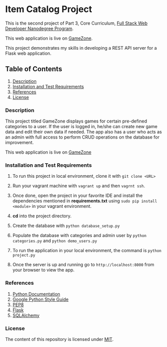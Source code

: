 # Item Catalog Project

This is the second project of Part 3, Core Curriculum, [Full Stack Web Developer Nanodegree Program](https://in.udacity.com/course/full-stack-web-developer-nanodegree--nd004/). 

This web application is live on [GameZone](https://gamezonev2.herokuapp.com/).

This project demonstrates my skills in developing a REST API server for a Flask web application.

## Table of Contents

  1. [Description](#description)
  2. [Installation and Test Requirements](#installation)
  3. [References](#references)
  4. [License](#license)
  
### Description

This project titled GameZone displays games for certain pre-defined categories to a user. 
If the user is logged in, he/she can create new game data and edit their own data if needed.
The app also has a user who acts as an admin with full access to perform CRUD operations on the database for improvement.

This web application is live on [GameZone](https://gamezonev2.herokuapp.com/)
  
### Installation and Test Requirements

  1. To run this project in local environment, clone it with `git clone <URL>`
  
  2. Run your vagrant machine with `vagrant up` and then `vagrnt ssh`.
  
  3. Once done, open the project in your favorite IDE and install the dependencies mentioned in **requirements.txt** using `sudo pip install <module>` in your vagrant environment.
  
  4. **cd** into the project directory.
  
  3. Create the database with `python database_setup.py`
  
  4. Populate the database with categories and admin user by `python categories.py` and `python demo_users.py`
  
  5. To run the application in your local environment, the command is `python project.py`
  
  6. Once the server is up and running go to `http://localhost:8000` from your browser to view the app.

### References
1. [Python Documentation](https://docs.python.org/3/)
2. [Google Python Style Guide](https://google.github.io/styleguide/pyguide.html)
3. [PEP8](https://www.python.org/dev/peps/pep-0008/)
4. [Flask](http://flask.pocoo.org/)
5. [SQLAlchemy](https://www.sqlalchemy.org/)

### License
The content of this repository is licensed under [MIT](https://choosealicense.com/licenses/mit/).
